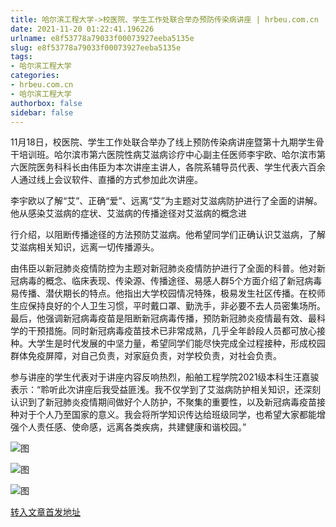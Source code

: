 ```yaml
---
title: 哈尔滨工程大学->校医院、学生工作处联合举办预防传染病讲座 | hrbeu.com.cn
date: 2021-11-20 01:22:41.196226
urlname: e8f53778a79033f00073927eeba5135e
slug: e8f53778a79033f00073927eeba5135e
tags: 
- 哈尔滨工程大学
categories:
- hrbeu.com.cn
- 哈尔滨工程大学
authorbox: false
sidebar: false
---
```

11月18日，校医院、学生工作处联合举办了线上预防传染病讲座暨第十九期学生骨干培训班。哈尔滨市第六医院性病艾滋病诊疗中心副主任医师李宇欧、哈尔滨市第六医院医务科科长由伟臣为本次讲座主讲人，各院系辅导员代表、学生代表六百余人通过线上会议软件、直播的方式参加此次讲座。

李宇欧以了解“艾”、正确“爱”、远离“艾”为主题对艾滋病防护进行了全面的讲解。他从感染艾滋病的症状、艾滋病的传播途径对艾滋病的概念进
<!--more-->
行介绍，以阻断传播途径的方法预防艾滋病。他希望同学们正确认识艾滋病，了解艾滋病相关知识，远离一切传播源头。

由伟臣以新冠肺炎疫情防控为主题对新冠肺炎疫情防护进行了全面的科普。他对新冠病毒的概念、临床表现、传染源、传播途径、易感人群5个方面介绍了新冠病毒易传播、潜伏期长的特点。他指出大学校园情况特殊，极易发生社区传播。在校师生应保持良好的个人卫生习惯，平时戴口罩、勤洗手，非必要不去人员密集场所。最后，他强调新冠病毒疫苗是阻断新冠病毒传播，预防新冠肺炎疫情最有效、最科学的干预措施。同时新冠病毒疫苗技术已非常成熟，几乎全年龄段人员都可放心接种。大学生是时代发展的中坚力量，希望同学们能尽快完成全过程接种，形成校园群体免疫屏障，对自己负责，对家庭负责，对学校负责，对社会负责。

参与讲座的学生代表对于讲座内容反响热烈，船舶工程学院2021级本科生汪嘉骏表示：“聆听此次讲座后我受益匪浅。我不仅学到了艾滋病防护相关知识，还深刻认识到了新冠肺炎疫情期间做好个人防护，不聚集的重要性，以及新冠病毒疫苗接种对于个人乃至国家的意义。我会将所学知识传达给班级同学，也希望大家都能增强个人责任感、使命感，远离各类疾病，共建健康和谐校园。”

![图](http://gongxue.cn/__local/5/78/AB/93C1A1C484A05859D971A6240C1_5523888C_177A5.jpg)

![图](http://gongxue.cn/__local/5/19/87/27825A2D44330D156FA2FF3D598_1776F73E_1958D.png)

![图](http://gongxue.cn/__local/9/7A/8D/A86E6B50A125A4FFBDFDCBD9085_A14B0EE9_13DCA.jpg)

[转入文章首发地址](http://gongxue.cn/info/1015/68884.htm)